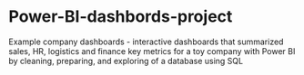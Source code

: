 # Power-BI-dashbords-project
Example company dashboards -  interactive dashboards that summarized sales, HR, logistics and finance key metrics for a toy company with Power BI by cleaning, preparing, and exploring of a database using SQL

